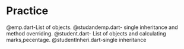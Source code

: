# Practice

@emp.dart-List of objects.
@studandemp.dart- single inheritance and method overriding.
@student.dart- List of objects and calculating marks,pecentage.
@studentInheri.dart-single inheritance
